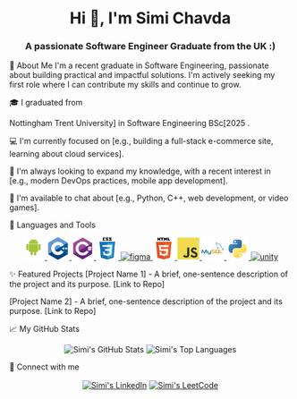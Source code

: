 <h1 align="center">Hi 👋, I'm Simi Chavda</h1>
<h3 align="center">A passionate Software Engineer Graduate from the UK :)</h3>

👋 About Me
I'm a recent graduate in Software Engineering, passionate about building practical and impactful solutions. I'm actively seeking my first role where I can contribute my skills and continue to grow.

🎓 I graduated from 

Nottingham Trent University] in Software Engineering BSc\[2025
.

💻 I'm currently focused on [e.g., building a full-stack e-commerce site, learning about cloud services].

🌱 I'm always looking to expand my knowledge, with a recent interest in [e.g., modern DevOps practices, mobile app development].

💬 I'm available to chat about [e.g., Python, C++, web development, or video games].

🚀 Languages and Tools
<p align="center">
<a href="https://developer.android.com" target="_blank" rel="noreferrer"> <img src="https://raw.githubusercontent.com/devicons/devicon/master/icons/android/android-original-wordmark.svg" alt="android" width="40" height="40"/> </a>
<a href="https://www.w3schools.com/cpp/" target="_blank" rel="noreferrer"> <img src="https://raw.githubusercontent.com/devicons/devicon/master/icons/cplusplus/cplusplus-original.svg" alt="cplusplus" width="40" height="40"/> </a>
<a href="https://www.w3schools.com/cs/" target="_blank" rel="noreferrer"> <img src="https://raw.githubusercontent.com/devicons/devicon/master/icons/csharp/csharp-original.svg" alt="csharp" width="40" height="40"/> </a>
<a href="https://www.w3schools.com/css/" target="_blank" rel="noreferrer"> <img src="https://raw.githubusercontent.com/devicons/devicon/master/icons/css3/css3-original-wordmark.svg" alt="css3" width="40" height="40"/> </a>
<a href="https://www.figma.com/" target="_blank" rel="noreferrer"> <img src="https://www.vectorlogo.zone/logos/figma/figma-icon.svg" alt="figma" width="40" height="40"/> </a>
<a href="https://www.w3.org/html/" target="_blank" rel="noreferrer"> <img src="https://raw.githubusercontent.com/devicons/devicon/master/icons/html5/html5-original-wordmark.svg" alt="html5" width="40" height="40"/> </a>
<a href="https://developer.mozilla.org/en-US/docs/Web/JavaScript" target="_blank" rel="noreferrer"> <img src="https://raw.githubusercontent.com/devicons/devicon/master/icons/javascript/javascript-original.svg" alt="javascript" width="40" height="40"/> </a>
<a href="https://www.mysql.com/" target="_blank" rel="noreferrer"> <img src="https://raw.githubusercontent.com/devicons/devicon/master/icons/mysql/mysql-original-wordmark.svg" alt="mysql" width="40" height="40"/> </a>
<a href="https://www.python.org" target="_blank" rel="noreferrer"> <img src="https://raw.githubusercontent.com/devicons/devicon/master/icons/python/python-original.svg" alt="python" width="40" height="40"/> </a>
<a href="https://unity.com/" target="_blank" rel="noreferrer"> <img src="https://www.vectorlogo.zone/logos/unity3d/unity3d-icon.svg" alt="unity" width="40" height="40"/> </a>
</p>

✨ Featured Projects
[Project Name 1] - A brief, one-sentence description of the project and its purpose. [Link to Repo]

[Project Name 2] - A brief, one-sentence description of the project and its purpose. [Link to Repo]

📈 My GitHub Stats
<p align="center">
<img src="https://github-readme-stats.vercel.app/api?username=simichavda&show_icons=true&locale=en&theme=dark&hide_border=true" alt="Simi's GitHub Stats" />
<img src="https://github-readme-stats.vercel.app/api/top-langs?username=simichavda&show_icons=true&locale=en&theme=dark&hide_border=true" alt="Simi's Top Languages" />
</p>

🔗 Connect with me
<p align="center">
<a href="https://linkedin.com/in/simi-chavda-56b835235" target="_blank"><img align="center" src="https://img.shields.io/badge/LinkedIn-0077B5?style=for-the-badge&logo=linkedin&logoColor=white" alt="Simi's LinkedIn" /></a>
<a href="https://www.leetcode.com/simichavda" target="_blank"><img align="center" src="https://img.shields.io/badge/LeetCode-FFA116?style=for-the-badge&logo=LeetCode&logoColor=black" alt="Simi's LeetCode" /></a>
</p>
